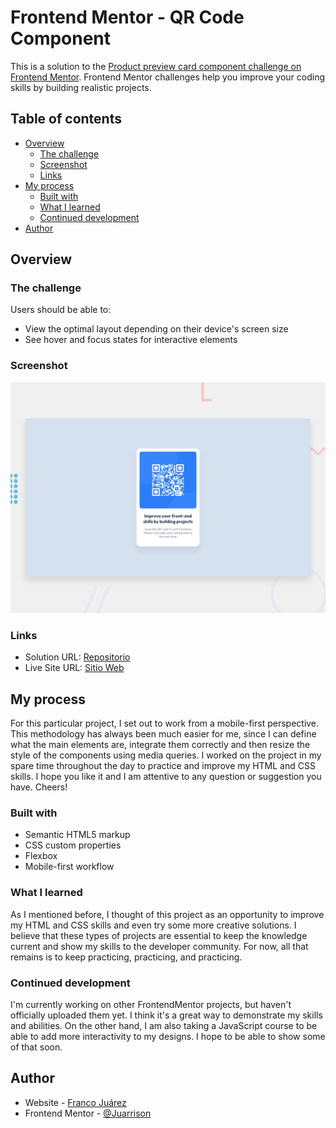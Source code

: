 # Frontend Mentor - QR Code Component

This is a solution to the [Product preview card component challenge on Frontend Mentor](https://www.frontendmentor.io/challenges/product-preview-card-component-GO7UmttRfa). Frontend Mentor challenges help you improve your coding skills by building realistic projects.

## Table of contents

- [Overview](#overview)
  - [The challenge](#the-challenge)
  - [Screenshot](#screenshot)
  - [Links](#links)
- [My process](#my-process)
  - [Built with](#built-with)
  - [What I learned](#what-i-learned)
  - [Continued development](#continued-development)
- [Author](#author)

## Overview

### The challenge

Users should be able to:

- View the optimal layout depending on their device's screen size
- See hover and focus states for interactive elements

### Screenshot

![Screenshot](images/desktop-preview.jpg)

### Links

- Solution URL: [Repositorio](https://github.com/Juarrison/qr-code-component.git)
- Live Site URL: [Sitio Web](https://juarrison.github.io/qr-code-component/)

## My process

For this particular project, I set out to work from a mobile-first perspective. This methodology has always been much easier for me, since I can define what the main elements are, integrate them correctly and then resize the style of the components using media queries. I worked on the project in my spare time throughout the day to practice and improve my HTML and CSS skills. I hope you like it and I am attentive to any question or suggestion you have. Cheers!

### Built with

- Semantic HTML5 markup
- CSS custom properties
- Flexbox
- Mobile-first workflow

### What I learned

As I mentioned before, I thought of this project as an opportunity to improve my HTML and CSS skills and even try some more creative solutions. I believe that these types of projects are essential to keep the knowledge current and show my skills to the developer community. For now, all that remains is to keep practicing, practicing, and practicing.

### Continued development

I'm currently working on other FrontendMentor projects, but haven't officially uploaded them yet. I think it's a great way to demonstrate my skills and abilities. On the other hand, I am also taking a JavaScript course to be able to add more interactivity to my designs. I hope to be able to show some of that soon.

## Author

- Website - [Franco Juárez](https://github.com/Juarrison)
- Frontend Mentor - [@Juarrison](https://www.frontendmentor.io/profile/Juarrison)
